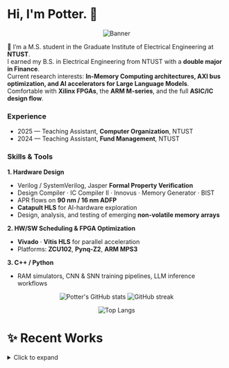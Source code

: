 <!-- banner -->
# Hi, I'm Potter. 👋

<!-- 自訂橫幅圖片（如不需要可刪）-->
<p align="center">
  <img src="https://github.com/user-attachments/assets/2314fc08-044a-4d78-ace4-91ec6da2475d" alt="Banner">
</p>

🔭  I’m a M.S. student in the Graduate Institute of Electrical Engineering  at **NTUST**.  
    I earned my B.S. in Electrical Engineering from NTUST with a **double major in Finance**.  
    Current research interests: **In-Memory Computing architectures, AXI bus optimization, and AI accelerators for Large Language Models**.  
    Comfortable with **Xilinx FPGAs**, the **ARM M-series**, and the full **ASIC/IC design flow**.
    
### Experience
- 2025 &mdash; Teaching Assistant, **Computer Organization**, NTUST  
- 2024 &mdash; Teaching Assistant, **Fund Management**, NTUST
  
### Skills & Tools
**1. Hardware Design**  
- Verilog / SystemVerilog, Jasper **Formal Property Verification**  
- Design Compiler · IC Compiler II · Innovus · Memory Generator · BIST  
- APR flows on **90 nm / 16 nm ADFP**  
- **Catapult HLS** for AI-hardware exploration  
- Design, analysis, and testing of emerging **non-volatile memory arrays**
  
**2. HW/SW Scheduling & FPGA Optimization**  
- **Vivado** · **Vitis HLS** for parallel acceleration  
- Platforms: **ZCU102**, **Pynq-Z2**, **ARM MPS3**

**3. C++ / Python**  
- RAM simulators, CNN & SNN training pipelines, LLM inference workflows
<!-- 個人統計（自訂 HEX 色碼）-->
<p align="center">
  <!-- 總覽 -->
  <img src="https://github-readme-stats.vercel.app/api?username=xizhuwang&show_icons=true&bg_color=0D1117&title_color=1E90FF&text_color=79C0FF&icon_color=1E90FF&border_color=30363D" alt="Potter's GitHub stats"/>

  <!-- 連續打卡 -->
  <img src="https://github-readme-streak-stats.herokuapp.com/?user=xizhuwang&hide_border=true&background=0D1117&currStreakLabel=1E90FF&currStreakNum=79C0FF&sideNums=79C0FF&sideLabels=1E90FF&dates=AAAAAA" alt="GitHub streak"/>
</p>

<!-- 主要語言 -->
<p align="center">
  <img src="https://github-readme-stats.vercel.app/api/top-langs/?username=xizhuwang&layout=compact&langs_count=8&bg_color=0D1117&title_color=1E90FF&text_color=79C0FF&icon_color=1E90FF&border_color=30363D" alt="Top Langs"/>
</p>

# ✨ Recent Works
<details>
  <summary>Click to expand</summary>

- 🔭 I’m currently studying at **NTUST**  
- 🌱 I’m learning **Embedded System** and **Digital Design**  
- 📫 How to reach me: <m11307409@mail.ntust.edu.tw>

</details>
